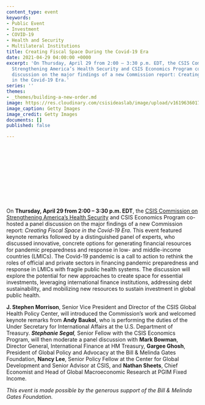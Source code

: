 ```yaml
---
content_type: event
keywords:
- Public Event
- Investment
- COVID-19
- Health and Security
- Multilateral Institutions
title: Creating Fiscal Space During the Covid-19 Era
date: 2021-04-29 04:00:00 +0000
excerpt: 'On Thursday, April 29 from 2:00 – 3:30 p.m. EDT, the CSIS Commission on
  Strengthening America’s Health Security and CSIS Economics Program co-hosted a panel
  discussion on the major findings of a new Commission report: Creating Fiscal Space
  in the Covid-19 Era.'
series: ''
themes:
- _themes/building-a-new-order.md
image: https://res.cloudinary.com/csisideaslab/image/upload/v1619636017/health-commission/GettyImages-1300545603_mhnjcx.jpg
image_caption: Getty Images
image_credit: Getty Images
documents: []
published: false

---
```

<div class="video-wrapper post-feature-video"> <iframe allow="autoplay; encrypted-media" allowfullscreen="" frameborder="0" title="[https://www.youtube.com/embed/SoW_dky0ANA](https://www.youtube.com/embed/SoW_dky0ANA "https://www.youtube.com/embed/SoW_dky0ANA")" src=""></iframe></div>

On **Thursday, April 29 from 2:00 – 3:30 p.m. EDT**, the [CSIS Commission on Strengthening America’s Health Security](https://healthsecurity.csis.org/) and CSIS Economics Program co-hosted a panel discussion on the major findings of a new Commission report: _Creating Fiscal Space in the Covid-19 Era_. This event featured keynote remarks followed by a distinguished panel of experts, who discussed innovative, concrete options for generating financial resources for pandemic preparedness and response in low- and middle-income countries (LMICs). The Covid-19 pandemic is a call to action to rethink the roles of official and private sectors in financing pandemic preparedness and response in LMICs with fragile public health systems. The discussion will explore the potential for new approaches to create space for essential investments, leveraging international finance institutions, addressing debt sustainability, and mobilizing new resources to sustain investment in global public health.

**J. Stephen Morrison**, Senior Vice President and Director of the CSIS Global Health Policy Center, will introduced the Commission’s work and welcomed keynote remarks from **Andy Baukol**, who is performing the duties of the Under Secretary for International Affairs at the U.S. Department of Treasury.­­­­­ **_Stephanie Segal_**_,_ Senior Fellow with the CSIS Economics Program, will then moderate a panel discussion with **Mark Bowman**, Director General, International Finance at HM Treasury, **Gargee Ghosh**, President of Global Policy and Advocacy at the Bill & Melinda Gates Foundation, **Nancy Lee**, Senior Policy Fellow at the Center for Global Development and Senior Advisor at CSIS, and **Nathan Sheets**, Chief Economist and Head of Global Macroeconomic Research at PGIM Fixed Income.

_This event is made possible by the generous support of the Bill & Melinda Gates Foundation._